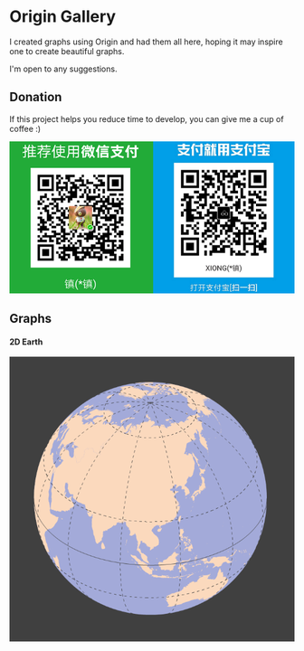 # Origin Gallery

I created graphs using Origin and had them all here, hoping it may inspire one to create beautiful graphs.

I'm open to any suggestions.

## Donation
If this project helps you reduce time to develop, you can give me a cup of coffee :)

![donation](donation.png)

## Graphs
#### 2D Earth
<img src="Graphs/2D Earth.png">
